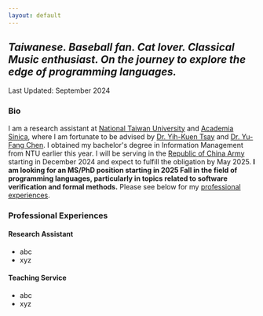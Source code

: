 ```yaml
---
layout: default
---
```


## *Taiwanese. Baseball fan. Cat lover. Classical Music enthusiast. On the journey to explore the edge of programming languages.*

<p class="update">Last Updated: September 2024</p>

### Bio

I am a research assistant at [National Taiwan University]() and [Academia Sinica](), where I am fortunate to be advised by [Dr. Yih-Kuen Tsay]() and [Dr. Yu-Fang Chen](). I obtained my bachelor's degree in Information Management from NTU earlier this year. I will be serving in the [Republic of China Army]() starting in December 2024 and expect to fulfill the obligation by May 2025. **I am looking for an MS/PhD position starting in 2025 Fall in the field of programming languages, particularly in topics related to software verification and formal methods.** Please see below for my [professional experiences](#professional-experiences).

<!--Taiwan, an exuberant island located in the Pacific Ocean and Eastern Asia, with  , is my home. Borned and raised in Taipei, the capital of Taiwan, also the heart of leading-era technology, I .

In my leisure time, I love to watch baseball game and go to concert.

There are three super cute cats-->


### Professional Experiences
<!--During undergrad, I participated in 4 era-leading labaratory and gained 6 period of teaching service. As a research assistant, I eager to learn and; As a teaching assistant, I .-->

#### Research Assistant
- abc
- xyz

#### Teaching Service
- abc
- xyz

<!--### Diversity Statement-->
